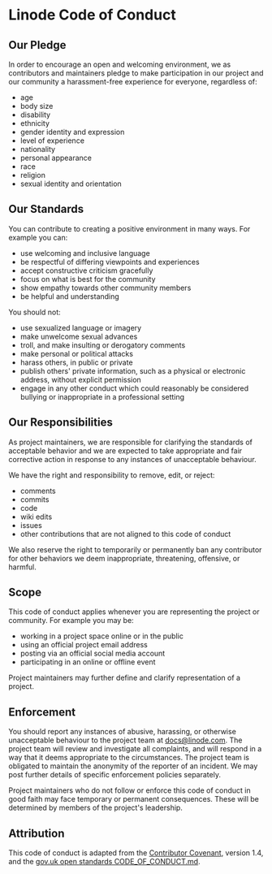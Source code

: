 # Linode Code of Conduct

## Our Pledge

In order to encourage an open and welcoming environment, we as contributors and maintainers pledge to make participation in our project and our community a harassment-free experience for everyone, regardless of:

* age
* body size
* disability
* ethnicity
* gender identity and expression
* level of experience
* nationality
* personal appearance
* race
* religion
* sexual identity and orientation

## Our Standards

You can contribute to creating a positive environment in many ways. For example you can:

* use welcoming and inclusive language
* be respectful of differing viewpoints and experiences
* accept constructive criticism gracefully
* focus on what is best for the community
* show empathy towards other community members
* be helpful and understanding

You should not:

* use sexualized language or imagery
* make unwelcome sexual advances
* troll, and make insulting or derogatory comments
* make personal or political attacks
* harass others, in public or private
* publish others' private information, such as a physical or electronic address, without explicit permission
* engage in any other conduct which could reasonably be considered bullying or inappropriate in a professional setting

## Our Responsibilities

As project maintainers, we are responsible for clarifying the standards of acceptable behavior and we are expected to take appropriate and fair corrective action in response to any instances of unacceptable behaviour.

We have the right and responsibility to remove, edit, or reject:

* comments
* commits
* code
* wiki edits
* issues
* other contributions that are not aligned to this code of conduct

We also reserve the right to temporarily or permanently ban any contributor for other behaviors we deem inappropriate, threatening, offensive, or harmful.

## Scope

This code of conduct applies whenever you are representing the project or community. For example you may be:

* working in a project space online or in the public
* using an official project email address
* posting via an official social media account
* participating in an online or offline event

Project maintainers may further define and clarify representation of a project.

## Enforcement

You should report any instances of abusive, harassing, or otherwise unacceptable behaviour to the project team at docs@linode.com. The project team will review and investigate all complaints, and will respond in a way that it deems appropriate to the circumstances. The project team is obligated to maintain the anonymity of the reporter of an incident. We may post further details of specific enforcement policies separately.

Project maintainers who do not follow or enforce this code of conduct in good faith may face temporary or permanent consequences. These will be determined by members of the project's leadership.

## Attribution

This code of conduct is adapted from the [Contributor Covenant](http://contributor-covenant.org), version 1.4, and the [gov.uk open standards CODE_OF_CONDUCT.md](https://github.com/alphagov/open-standards/blob/master/CODE_OF_CONDUCT.md).
